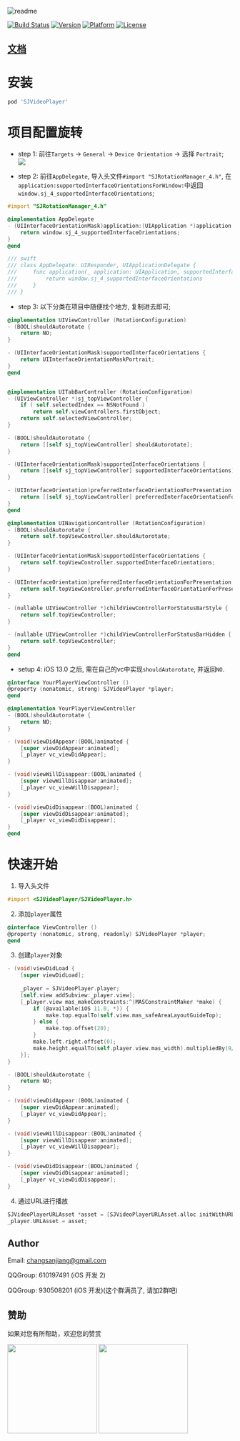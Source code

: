 ![readme](https://user-images.githubusercontent.com/37614260/43947531-922a0712-9cb2-11e8-8f8d-4823a21308d3.png)

[![Build Status](https://travis-ci.org/changsanjiang/SJVideoPlayer.svg?branch=master)](https://travis-ci.org/changsanjiang/SJVideoPlayer)
[![Version](https://img.shields.io/cocoapods/v/SJVideoPlayer.svg?style=flat)](https://cocoapods.org/pods/SJVideoPlayer)
[![Platform](https://img.shields.io/badge/platform-iOS-blue.svg)](https://github.com/changsanjiang)
[![License](https://img.shields.io/github/license/changsanjiang/SJVideoPlayer.svg)](https://github.com/changsanjiang/SJVideoPlayer/blob/master/LICENSE.md)

## [文档](https://github.com/changsanjiang/SJVideoPlayer/wiki)

# 安装
 
```ruby
pod 'SJVideoPlayer'
```

# 项目配置旋转

- step 1:
前往`Targets` -> `General` -> `Device Orientation` -> 选择 `Portrait`;
![](https://user-images.githubusercontent.com/25744224/101907041-ebdb2a00-3bf4-11eb-8d90-6faf1f9a73c8.png)

- step 2:
前往`AppDelegate`, 导入头文件`#import "SJRotationManager_4.h"`, 在`application:supportedInterfaceOrientationsForWindow:`中返回`window.sj_4_supportedInterfaceOrientations`;
```Objective-C
#import "SJRotationManager_4.h"

@implementation AppDelegate
- (UIInterfaceOrientationMask)application:(UIApplication *)application supportedInterfaceOrientationsForWindow:(UIWindow *)window {
    return window.sj_4_supportedInterfaceOrientations;
}
@end

/// swift
/// class AppDelegate: UIResponder, UIApplicationDelegate {
///     func application(_ application: UIApplication, supportedInterfaceOrientationsFor window: UIWindow?) -> /// UIInterfaceOrientationMask {
///         return window.sj_4_supportedInterfaceOrientations
///     }
/// }
```

- step 3:
以下分类在项目中随便找个地方, 复制进去即可;
```Objective-C
@implementation UIViewController (RotationConfiguration)
- (BOOL)shouldAutorotate { 
    return NO;
}

- (UIInterfaceOrientationMask)supportedInterfaceOrientations {
    return UIInterfaceOrientationMaskPortrait;
}
@end


@implementation UITabBarController (RotationConfiguration)
- (UIViewController *)sj_topViewController {
    if ( self.selectedIndex == NSNotFound )
        return self.viewControllers.firstObject;
    return self.selectedViewController;
}

- (BOOL)shouldAutorotate {
    return [[self sj_topViewController] shouldAutorotate];
}

- (UIInterfaceOrientationMask)supportedInterfaceOrientations {
    return [[self sj_topViewController] supportedInterfaceOrientations];
}

- (UIInterfaceOrientation)preferredInterfaceOrientationForPresentation {
    return [[self sj_topViewController] preferredInterfaceOrientationForPresentation];
}
@end

@implementation UINavigationController (RotationConfiguration)
- (BOOL)shouldAutorotate {
    return self.topViewController.shouldAutorotate;
}

- (UIInterfaceOrientationMask)supportedInterfaceOrientations {
    return self.topViewController.supportedInterfaceOrientations;
}

- (UIInterfaceOrientation)preferredInterfaceOrientationForPresentation {
    return self.topViewController.preferredInterfaceOrientationForPresentation;
}

- (nullable UIViewController *)childViewControllerForStatusBarStyle {
    return self.topViewController;
}

- (nullable UIViewController *)childViewControllerForStatusBarHidden {
    return self.topViewController;
}
@end
``` 

- setup 4: iOS 13.0 之后, 需在自己的vc中实现`shouldAutorotate`, 并返回`NO`.
```Objective-C
@interface YourPlayerViewController ()
@property (nonatomic, strong) SJVideoPlayer *player;
@end

@implementation YourPlayerViewController 
- (BOOL)shouldAutorotate { 
    return NO;
} 

- (void)viewDidAppear:(BOOL)animated {
    [super viewDidAppear:animated];
    [_player vc_viewDidAppear]; 
}

- (void)viewWillDisappear:(BOOL)animated {
    [super viewWillDisappear:animated]; 
    [_player vc_viewWillDisappear];
}

- (void)viewDidDisappear:(BOOL)animated {
    [super viewDidDisappear:animated];
    [_player vc_viewDidDisappear]; 
}
@end
```

# 快速开始

1. 导入头文件
```Objective-C
#import <SJVideoPlayer/SJVideoPlayer.h>
```

2. 添加`player`属性
```Objective-C
@interface ViewController ()
@property (nonatomic, strong, readonly) SJVideoPlayer *player;
@end
```

3. 创建`player`对象
```Objective-C
- (void)viewDidLoad {
    [super viewDidLoad];
    
    _player = SJVideoPlayer.player;
    [self.view addSubview:_player.view];
    [_player.view mas_makeConstraints:^(MASConstraintMaker *make) {
        if (@available(iOS 11.0, *)) {
            make.top.equalTo(self.view.mas_safeAreaLayoutGuideTop);
        } else {
            make.top.offset(20);
        }
        make.left.right.offset(0);
        make.height.equalTo(self.player.view.mas_width).multipliedBy(9/16.0);
    }];
}

- (BOOL)shouldAutorotate {
    return NO;
}

- (void)viewDidAppear:(BOOL)animated {
    [super viewDidAppear:animated];
    [_player vc_viewDidAppear];
}

- (void)viewWillDisappear:(BOOL)animated {
    [super viewWillDisappear:animated];
    [_player vc_viewWillDisappear];
}

- (void)viewDidDisappear:(BOOL)animated {
    [super viewDidDisappear:animated];
    [_player vc_viewDidDisappear];
}
```

4. 通过URL进行播放
```Objective-C
SJVideoPlayerURLAsset *asset = [SJVideoPlayerURLAsset.alloc initWithURL:_media.URL];
_player.URLAsset = asset;
```

## Author

Email: changsanjiang@gmail.com

QQGroup: 610197491 (iOS 开发 2)

QQGroup: 930508201 (iOS 开发)(这个群满员了, 请加2群吧)

## 赞助
如果对您有所帮助，欢迎您的赞赏

<img src="https://github.com/changsanjiang/SJBaseVideoPlayer/blob/master/Project/Project/imgs/thanks_zfb.JPG?raw=true" width="200">
<img src="https://github.com/changsanjiang/SJBaseVideoPlayer/blob/master/Project/Project/imgs/thanks_wechat.JPG?raw=true" width="200">
